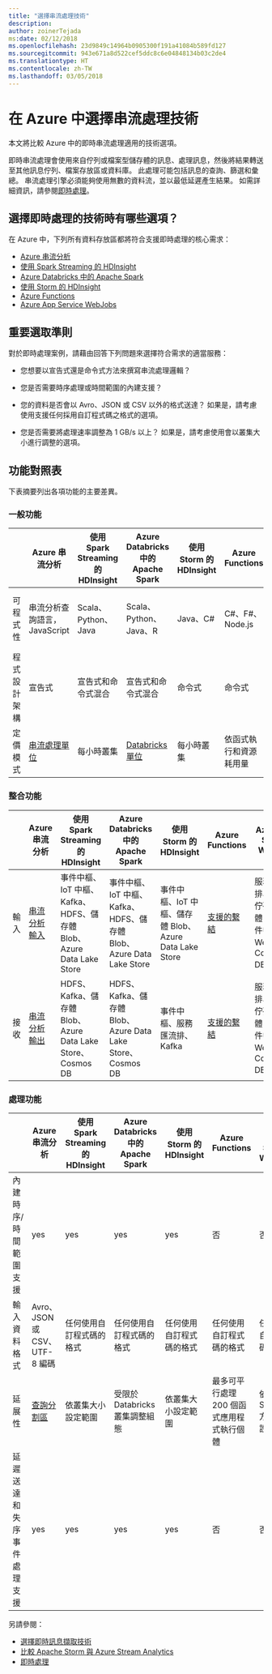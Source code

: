 ```yaml
---
title: "選擇串流處理技術"
description: 
author: zoinerTejada
ms:date: 02/12/2018
ms.openlocfilehash: 23d9849c14964b0905300f191a41084b589fd127
ms.sourcegitcommit: 943e671a8d522cef5ddc8c6e04848134b03c2de4
ms.translationtype: HT
ms.contentlocale: zh-TW
ms.lasthandoff: 03/05/2018
---
```

# <a name="choosing-a-stream-processing-technology-in-azure"></a>在 Azure 中選擇串流處理技術

本文將比較 Azure 中的即時串流處理適用的技術選項。

即時串流處理會使用來自佇列或檔案型儲存體的訊息、處理訊息，然後將結果轉送至其他訊息佇列、檔案存放區或資料庫。 此處理可能包括訊息的查詢、篩選和彙總。 串流處理引擎必須能夠使用無數的資料流，並以最低延遲產生結果。 如需詳細資訊，請參閱[即時處理](../scenarios/real-time-processing.md)。

## <a name="what-are-your-options-when-choosing-a-technology-for-real-time-processing"></a>選擇即時處理的技術時有哪些選項？
在 Azure 中，下列所有資料存放區都將符合支援即時處理的核心需求：
- [Azure 串流分析](/azure/stream-analytics/)
- [使用 Spark Streaming 的 HDInsight](/azure/hdinsight/spark/apache-spark-streaming-overview)
- [Azure Databricks 中的 Apache Spark](/azure/azure-databricks/)
- [使用 Storm 的 HDInsight](/azure/hdinsight/storm/apache-storm-overview)
- [Azure Functions](/azure/azure-functions/functions-overview)
- [Azure App Service WebJobs](/azure/app-service/web-sites-create-web-jobs)

## <a name="key-selection-criteria"></a>重要選取準則

對於即時處理案例，請藉由回答下列問題來選擇符合需求的適當服務：

- 您想要以宣告式還是命令式方法來撰寫串流處理邏輯？

- 您是否需要時序處理或時間範圍的內建支援？

- 您的資料是否會以 Avro、JSON 或 CSV 以外的格式送達？ 如果是，請考慮使用支援任何採用自訂程式碼之格式的選項。

- 您是否需要將處理速率調整為 1 GB/s 以上？ 如果是，請考慮使用會以叢集大小進行調整的選項。 

## <a name="capability-matrix"></a>功能對照表

下表摘要列出各項功能的主要差異。 

### <a name="general-capabilities"></a>一般功能
| | Azure 串流分析 | 使用 Spark Streaming 的 HDInsight | Azure Databricks 中的 Apache Spark | 使用 Storm 的 HDInsight | Azure Functions | Azure App Service WebJobs |
| --- | --- | --- | --- | --- | --- | --- | 
| 可程式性 | 串流分析查詢語言，JavaScript | Scala、Python、Java | Scala、Python、Java、R | Java、C# | C#、F#、Node.js | C#、Node.js、PHP、Java、Python |
| 程式設計架構 | 宣告式 | 宣告式和命令式混合 | 宣告式和命令式混合 | 命令式 | 命令式 | 命令式 |    
| 定價模式 | [串流處理單位](https://azure.microsoft.com/pricing/details/stream-analytics/) | 每小時叢集 | [Databricks 單位](https://azure.microsoft.com/pricing/details/databricks/) | 每小時叢集 | 依函式執行和資源耗用量 | 依 App Service 方案時數 |  

### <a name="integration-capabilities"></a>整合功能
| | Azure 串流分析 | 使用 Spark Streaming 的 HDInsight | Azure Databricks 中的 Apache Spark | 使用 Storm 的 HDInsight | Azure Functions | Azure App Service WebJobs |
| --- | --- | --- | --- | --- | --- | --- | 
| 輸入 | [串流分析輸入](/azure/stream-analytics/stream-analytics-define-inputs)  | 事件中樞、IoT 中樞、Kafka、HDFS、儲存體 Blob、Azure Data Lake Store  | 事件中樞、IoT 中樞、Kafka、HDFS、儲存體 Blob、Azure Data Lake Store  | 事件中樞、IoT 中樞、儲存體 Blob、Azure Data Lake Store  | [支援的繫結](/azure/azure-functions/functions-triggers-bindings#supported-bindings) | 服務匯流排、儲存體佇列、儲存體 Blob、事件中樞、Webhook、Cosmos DB、檔案 |
| 接收 |  [串流分析輸出](/azure/stream-analytics/stream-analytics-define-outputs) | HDFS、Kafka、儲存體 Blob、Azure Data Lake Store、Cosmos DB | HDFS、Kafka、儲存體 Blob、Azure Data Lake Store、Cosmos DB | 事件中樞、服務匯流排、Kafka | [支援的繫結](/azure/azure-functions/functions-triggers-bindings#supported-bindings) | 服務匯流排、儲存體佇列、儲存體 Blob、事件中樞、Webhook、Cosmos DB、檔案 | 

### <a name="processing-capabilities"></a>處理功能
| | Azure 串流分析 | 使用 Spark Streaming 的 HDInsight | Azure Databricks 中的 Apache Spark | 使用 Storm 的 HDInsight | Azure Functions | Azure App Service WebJobs |
| --- | --- | --- | --- | --- | --- | --- | 
| 內建時序/時間範圍支援 | yes | yes | yes | yes | 否 | 否 |
| 輸入資料格式 | Avro、JSON 或 CSV、UTF-8 編碼 | 任何使用自訂程式碼的格式 | 任何使用自訂程式碼的格式 | 任何使用自訂程式碼的格式 | 任何使用自訂程式碼的格式 | 任何使用自訂程式碼的格式 |
| 延展性 | [查詢分割區](/azure/stream-analytics/stream-analytics-parallelization) | 依叢集大小設定範圍 | 受限於 Databricks 叢集調整組態 | 依叢集大小設定範圍 | 最多可平行處理 200 個函式應用程式執行個體 | 依 App Service 方案容量設定範圍 | 
| 延遲送達和失序事件處理支援 | yes | yes | yes | yes | 否 | 否 |

另請參閱：

- [選擇即時訊息擷取技術](./real-time-ingestion.md)
- [比較 Apache Storm 與 Azure Stream Analytics](/azure/stream-analytics/stream-analytics-comparison-storm)
- [即時處理](../scenarios/real-time-processing.md)
